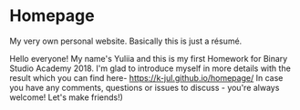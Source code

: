 # Homepage
My very own personal website. Basically this is just a résumé.

Hello everyone!
My name's Yuliia and this is my first Homework for Binary Studio Academy 2018.
I'm glad to introduce myself in more details with the result which you can find here- https://k-jul.github.io/homepage/
In case you have any comments, questions or issues to discuss - you're always welcome!
Let's make friends!)



